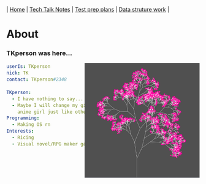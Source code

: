 | [Home](..) | [Tech Talk Notes](apcsa/ttn) | [Test prep plans](apcsa/tpp) | [Data struture work](apcsa/dsw) |

# About
### TKperson was here...

<!-- Visitors: -->
<!-- <img src="https://count.getloli.com/get/@:TKperson" alt=":Server is down QAQ" /> -->

<img align="right" alt="a" width="300px" height="300px" src="https://raw.githubusercontent.com/TKperson/TKperson/main/assets/a.png" />

```yaml
userIs: TKperson
nick: TK
contact: TKperson#2348

TKperson:
  - I have nothing to say... 
  - Maybe I will change my github pfp to an 
    anime girl just like other programmers?
Programming:
  - Making OS rn
Interests:
  - Ricing
  - Visual novel/RPG maker games
```